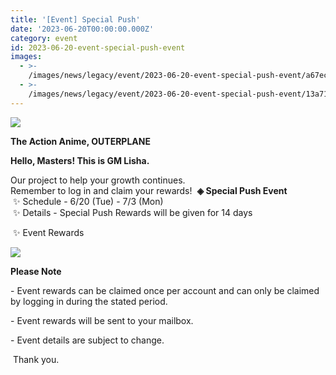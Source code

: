 ```yaml
---
title: '[Event] Special Push'
date: '2023-06-20T00:00:00.000Z'
category: event
id: 2023-06-20-event-special-push-event
images:
  - >-
    /images/news/legacy/event/2023-06-20-event-special-push-event/a67ece40005d4fafbd50756f4dad9603.webp
  - >-
    /images/news/legacy/event/2023-06-20-event-special-push-event/13a71ee6dc9240e3bdcb9cff23627b1f.webp
---
```


![](/images/news/legacy/event/2023-06-20-event-special-push-event/a67ece40005d4fafbd50756f4dad9603.webp)

**The Action Anime, OUTERPLANE**

**Hello, Masters! This is GM Lisha.**

  
Our project to help your growth continues.  
Remember to log in and claim your rewards!  **◈ Special Push Event**  
 ✨ Schedule - 6/20 (Tue) - 7/3 (Mon)  
 ✨ Details - Special Push Rewards will be given for 14 days

 ✨ Event Rewards

![](/images/news/legacy/event/2023-06-20-event-special-push-event/13a71ee6dc9240e3bdcb9cff23627b1f.webp)

**Please Note**

\- Event rewards can be claimed once per account and can only be claimed by logging in during the stated period. 

\- Event rewards will be sent to your mailbox. 

\- Event details are subject to change.

  
 Thank you.

